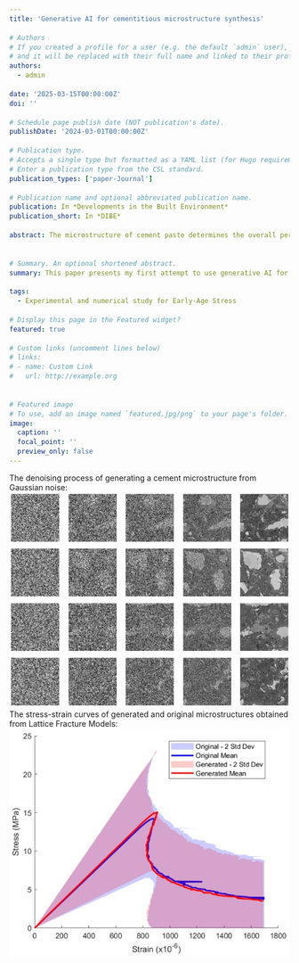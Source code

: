 ```yaml
---
title: 'Generative AI for cementitious microstructure synthesis'

# Authors
# If you created a profile for a user (e.g. the default `admin` user), write the username (folder name) here
# and it will be replaced with their full name and linked to their profile.
authors:
  - admin

date: '2025-03-15T00:00:00Z'
doi: ''

# Schedule page publish date (NOT publication's date).
publishDate: '2024-03-01T00:00:00Z'

# Publication type.
# Accepts a single type but formatted as a YAML list (for Hugo requirements).
# Enter a publication type from the CSL standard.
publication_types: ['paper-Journal']

# Publication name and optional abbreviated publication name.
publication: In *Developments in the Built Environment*
publication_short: In *DIBE*

abstract: The microstructure of cement paste determines the overall performance of concrete and therefore obtaining the microstructure is an essential step in concrete studies. Traditional methods to obtain the microstructure, such as scanning electron microscopy (SEM) and X-ray computed tomography (XCT), are time-consuming and expensive. Herein we propose using Denoising Diffusion Probabilistic Models (DDPM) to synthesize realistic microstructures of cement paste. A DDPM with a U-Net architecture is employed to generate high-fidelity microstructure images that closely resemble those derived from SEM. The synthesized images are subjected to comprehensive image analysis, phase segmentation, and micromechanical analysis to validate their accuracy. Findings demonstrate that DDPM-generated microstructures not only visually match the original microstructures but also exhibit similar greyscale statistics, phase assemblage, phase connectivity, and micromechanical properties. This approach offers a cost-effective and efficient alternative for generating microstructure data, facilitating advanced multiscale computational studies of cement paste properties.


# Summary. An optional shortened abstract.
summary: This paper presents my first attempt to use generative AI for synthesizing microstructures of cementitious materials. The DDPM (Denoising Diffusion Probablistic Model) was first used to generate "fake" BSE images of OPC with w/c = 0.4. The results almost assembles the real BSE images in statistical and microstructural analysis. 

tags:
  - Experimental and numerical study for Early-Age Stress

# Display this page in the Featured widget?
featured: true

# Custom links (uncomment lines below)
# links:
# - name: Custom Link
#   url: http://example.org


# Featured image
# To use, add an image named `featured.jpg/png` to your page's folder.
image:
  caption: ''
  focal_point: ''
  preview_only: false
---
```



The denoising process of generating a cement microstructure from Gaussian noise:
![Image 1](featured1.jpg)
The stress-strain curves of generated and original microstructures obtained from Lattice Fracture Models:
![Image 2](featured2.jpg)
